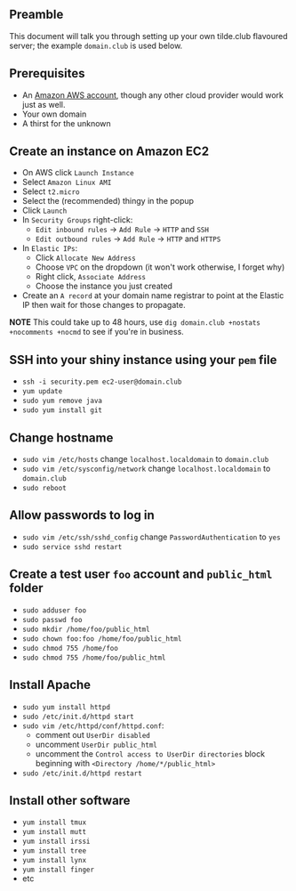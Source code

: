 ## Preamble

This document will talk you through setting up your own tilde.club flavoured server; the example `domain.club` is used below. 

## Prerequisites

* An [Amazon AWS account](https://aws.amazon.com), though any other cloud provider would work just as well.
* Your own domain
* A thirst for the unknown

## Create an instance on Amazon EC2

* On AWS click `Launch Instance`
* Select `Amazon Linux AMI`
* Select `t2.micro`
* Select the (recommended) thingy in the popup
* Click `Launch`
* In `Security Groups` right-click:
   * `Edit inbound rules` -> `Add Rule` -> `HTTP` and `SSH`
   * `Edit outbound rules` -> `Add Rule` -> `HTTP` and `HTTPS`
* In `Elastic IPs`:
   * Click `Allocate New Address`
   * Choose `VPC` on the dropdown (it won't work otherwise, I forget why)
   * Right click, `Associate Address`
   * Choose the instance you just created
* Create an `A record` at your domain name registrar to point at the Elastic IP then wait for those changes to propagate.

**NOTE** This could take up to 48 hours, use `dig domain.club +nostats +nocomments +nocmd` to see if you're in business.

## SSH into your shiny instance using your `pem` file

* `ssh -i security.pem ec2-user@domain.club`
* `yum update`
* `sudo yum remove java`
* `sudo yum install git`

## Change hostname

* `sudo vim /etc/hosts` change `localhost.localdomain` to `domain.club`
* `sudo vim /etc/sysconfig/network` change `localhost.localdomain` to `domain.club`
* `sudo reboot`

## Allow passwords to log in

* `sudo vim /etc/ssh/sshd_config` change `PasswordAuthentication` to `yes`
* `sudo service sshd restart`

## Create a test user `foo` account and `public_html` folder

* `sudo adduser foo`
* `sudo passwd foo`
* `sudo mkdir /home/foo/public_html`
* `sudo chown foo:foo /home/foo/public_html`
* `sudo chmod 755 /home/foo`
* `sudo chmod 755 /home/foo/public_html`

## Install Apache

* `sudo yum install httpd`
* `sudo /etc/init.d/httpd start`
* `sudo vim /etc/httpd/conf/httpd.conf`:
  * comment out `UserDir disabled`
  * uncomment `UserDir public_html`
  * uncomment the `Control access to UserDir directories` block beginning with `<Directory /home/*/public_html>`
* `sudo /etc/init.d/httpd restart`

## Install other software

* `yum install tmux`
* `yum install mutt`
* `yum install irssi`
* `yum install tree`
* `yum install lynx`
* `yum install finger`
* etc
